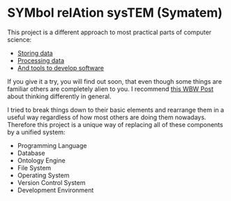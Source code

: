 # SYMbol relAtion sysTEM (Symatem)

This project is a different approach to most practical parts of computer science:
- [Storing data](Storage.md)
- [Processing data](Processing.md)
- [And tools to develop software](Tools.md)

If you give it a try, you will find out soon, that even though some things are familiar others are completely alien to you.
I recommend [this WBW Post](http://waitbutwhy.com/2015/11/the-cook-and-the-chef-musks-secret-sauce.html) about thinking differently in general.

I tried to break things down to their basic elements and rearrange them in a useful way regardless of how most others are doing them nowadays.
Therefore this project is a unique way of replacing all of these components by a unified system:
- Programming Language
- Database
- Ontology Engine
- File System
- Operating System
- Version Control System
- Development Environment
